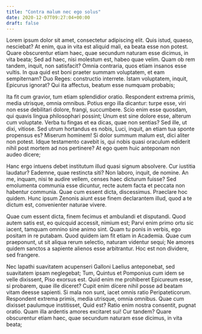 ```yaml
---
title: "Contra malum nec ego solus"
date: 2020-12-07T09:27:04+00:00
draft: false
---
```


Lorem ipsum dolor sit amet, consectetur adipiscing elit. Quis istud, quaeso,
nesciebat? At enim, qua in vita est aliquid mali, ea beata esse non potest.
Quare obscurentur etiam haec, quae secundum naturam esse dicimus, in vita
beata; Sed ad haec, nisi molestum est, habeo quae velim. Quam ob rem tandem,
inquit, non satisfacit? Omnia contraria, quos etiam insanos esse vultis. In qua
quid est boni praeter summam voluptatem, et eam sempiternam? Duo Reges:
constructio interrete. Istam voluptatem, inquit, Epicurus ignorat? Qui ita
affectus, beatum esse numquam probabis;

Ita fit cum gravior, tum etiam splendidior oratio. Respondent extrema primis,
media utrisque, omnia omnibus. Potius ergo illa dicantur: turpe esse, viri non
esse debilitari dolore, frangi, succumbere. Scio enim esse quosdam, qui quavis
lingua philosophari possint; Unum est sine dolore esse, alterum cum voluptate.
Verba tu fingas et ea dicas, quae non sentias? Sed ille, ut dixi, vitiose. Sed
utrum hortandus es nobis, Luci, inquit, an etiam tua sponte propensus es?
Miserum hominem! Si dolor summum malum est, dici aliter non potest. Idque
testamento cavebit is, qui nobis quasi oraculum ediderit nihil post mortem ad
nos pertinere? At ego quem huic anteponam non audeo dicere;

Hanc ergo intuens debet institutum illud quasi signum absolvere. Cur iustitia
laudatur? Eademne, quae restincta siti? Non laboro, inquit, de nomine. An me,
inquam, nisi te audire vellem, censes haec dicturum fuisse? Sed emolumenta
communia esse dicuntur, recte autem facta et peccata non habentur communia.
Quae cum essent dicta, discessimus. Praeclare hoc quidem. Hunc ipsum Zenonis
aiunt esse finem declarantem illud, quod a te dictum est, convenienter naturae
vivere.

Quae cum essent dicta, finem fecimus et ambulandi et disputandi. Quod autem
satis est, eo quicquid accessit, nimium est; Parvi enim primo ortu sic iacent,
tamquam omnino sine animo sint. Quam tu ponis in verbis, ego positam in re
putabam. Quod quidem iam fit etiam in Academia. Quae cum praeponunt, ut sit
aliqua rerum selectio, naturam videntur sequi; Ne amores quidem sanctos a
sapiente alienos esse arbitrantur. Hoc est non dividere, sed frangere.

Nec lapathi suavitatem acupenseri Galloni Laelius anteponebat, sed suavitatem
ipsam neglegebat; Tum, Quintus et Pomponius cum idem se velle dixissent, Piso
exorsus est. Quid enim me prohiberet Epicureum esse, si probarem, quae ille
diceret? Cupit enim dícere nihil posse ad beatam vitam deesse sapienti. Si mala
non sunt, iacet omnis ratio Peripateticorum. Respondent extrema primis, media
utrisque, omnia omnibus. Quae cum dixisset paulumque institisset, Quid est?
Ratio enim nostra consentit, pugnat oratio. Quam illa ardentis amores excitaret
sui! Cur tandem? Quare obscurentur etiam haec, quae secundum naturam esse
dicimus, in vita beata;
